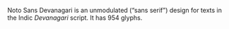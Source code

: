 Noto Sans Devanagari is an unmodulated (“sans serif”) design for texts in the Indic _Devanagari_ script. It has 954 glyphs.